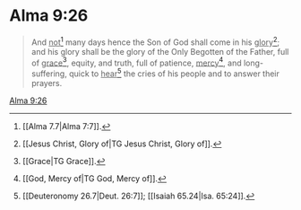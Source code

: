 # Alma 9:26

> And <u>not</u>[^a] many days hence the Son of God shall come in his <u>glory</u>[^b]; and his glory shall be the glory of the Only Begotten of the Father, full of <u>grace</u>[^c], equity, and truth, full of patience, <u>mercy</u>[^d], and long-suffering, quick to <u>hear</u>[^e] the cries of his people and to answer their prayers.

[Alma 9:26](https://www.churchofjesuschrist.org/study/scriptures/bofm/alma/9?lang=eng&id=p26#p26)


[^a]: [[Alma 7.7|Alma 7:7]].  
[^b]: [[Jesus Christ, Glory of|TG Jesus Christ, Glory of]].  
[^c]: [[Grace|TG Grace]].  
[^d]: [[God, Mercy of|TG God, Mercy of]].  
[^e]: [[Deuteronomy 26.7|Deut. 26:7]]; [[Isaiah 65.24|Isa. 65:24]].  
